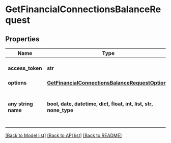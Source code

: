 # GetFinancialConnectionsBalanceRequest


## Properties
Name | Type | Description | Notes
------------ | ------------- | ------------- | -------------
**access_token** | **str** | Access token for authentication | 
**options** | [**GetFinancialConnectionsBalanceRequestOptions**](GetFinancialConnectionsBalanceRequestOptions.md) |  | [optional] 
**any string name** | **bool, date, datetime, dict, float, int, list, str, none_type** | any string name can be used but the value must be the correct type | [optional]

[[Back to Model list]](../README.md#documentation-for-models) [[Back to API list]](../README.md#documentation-for-api-endpoints) [[Back to README]](../README.md)


